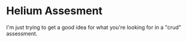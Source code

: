 # Helium Assesment

I'm just trying to get a good idea for what you're looking for in a "crud" assessment.